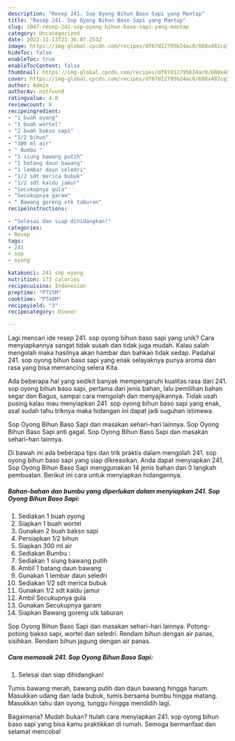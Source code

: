 ```yaml
---
description: "Resep 241. Sop Oyong Bihun Baso Sapi yang Mantap"
title: "Resep 241. Sop Oyong Bihun Baso Sapi yang Mantap"
slug: 1047-resep-241-sop-oyong-bihun-baso-sapi-yang-mantap
category: Uncategorized
date: 2022-11-13T23:36:07.253Z
image: https://img-global.cpcdn.com/recipes/df67d12795b24ac0/680x482cq70/241-sop-oyong-bihun-baso-sapi-foto-resep-utama.jpg
hideToc: false
enableToc: true
enableTocContent: false
thumbnail: https://img-global.cpcdn.com/recipes/df67d12795b24ac0/680x482cq70/241-sop-oyong-bihun-baso-sapi-foto-resep-utama.jpg
cover: https://img-global.cpcdn.com/recipes/df67d12795b24ac0/680x482cq70/241-sop-oyong-bihun-baso-sapi-foto-resep-utama.jpg
author: Admin
authorAv: notfound
ratingvalue: 4.8
reviewcount: 8
recipeingredient:
- "1 buah oyong"
- "1 buah wortel"
- "2 buah bakso sapi"
- "1/2 bihun"
- "300 ml air"
- " Bumbu "
- "1 siung bawang putih"
- "1 batang daun bawang"
- "1 lembar daun seledri"
- "1/2 sdt merica bubuk"
- "1/2 sdt kaldu jamur"
- "Secukupnya gula"
- "Secukupnya garam"
- " Bawang goreng utk taburan"
recipeinstructions:

- "Selesai dan siap dihidangkan!"
categories:
- Resep
tags:
- 241
- sop
- oyong

katakunci: 241 sop oyong 
nutrition: 173 calories
recipecuisine: Indonesian
preptime: "PT15M"
cooktime: "PT48M"
recipeyield: "3"
recipecategory: Dinner

---
```





Lagi mencari ide resep 241. sop oyong bihun baso sapi yang unik? Cara menyiapkannya sangat tidak susah dan tidak juga mudah. Kalau salah mengolah maka hasilnya akan hambar dan bahkan tidak sedap. Padahal 241. sop oyong bihun baso sapi yang enak selayaknya punya aroma dan rasa yang bisa memancing selera Kita.





Ada beberapa hal yang sedikit banyak mempengaruhi kualitas rasa dari 241. sop oyong bihun baso sapi, pertama dari jenis bahan, lalu pemilihan bahan segar dan Bagus, sampai cara mengolah dan menyajikannya. Tidak usah pusing kalau mau menyiapkan 241. sop oyong bihun baso sapi yang enak,      asal sudah tahu triknya maka hidangan ini dapat jadi suguhan istimewa.














Sop Oyong Bihun Baso Sapi dan masakan sehari-hari lainnya. Sop Oyong Bihun Baso Sapi anti gagal. Sop Oyong Bihun Baso Sapi dan masakan sehari-hari lainnya.






Di bawah ini ada beberapa tips dan trik praktis dalam mengolah 241. sop oyong bihun baso sapi yang siap dikreasikan. Anda dapat menyiapkan 241. Sop Oyong Bihun Baso Sapi menggunakan 14 jenis bahan dan 0 langkah pembuatan. Berikut ini cara untuk menyiapkan hidangannya.

<!--inarticleads1-->

##### Bahan-bahan dan bumbu yang diperlukan dalam menyiapkan 241. Sop Oyong Bihun Baso Sapi:

1. Sediakan 1 buah oyong
1. Siapkan 1 buah wortel
1. Gunakan 2 buah bakso sapi
1. Persiapkan 1/2 bihun
1. Siapkan 300 ml air
1. Sediakan  Bumbu :
1. Sediakan 1 siung bawang putih
1. Ambil 1 batang daun bawang
1. Gunakan 1 lembar daun seledri
1. Sediakan 1/2 sdt merica bubuk
1. Gunakan 1/2 sdt kaldu jamur
1. Ambil Secukupnya gula
1. Gunakan Secukupnya garam
1. Siapkan  Bawang goreng utk taburan


Sop Oyong Bihun Baso Sapi dan masakan sehari-hari lainnya. Potong-potong bakso sapi, wortel dan seledri. Rendam bihun dengan air panas, sisihkan. Rendam bihun jagung dengan air panas. 

<!--inarticleads2-->

##### Cara memasak 241. Sop Oyong Bihun Baso Sapi:


1. Selesai dan siap dihidangkan!

Tumis bawang merah, bawang putih dan daun bawang hingga harum. Masukkan udang dan lada bubuk, tumis bersama bumbu hingga matang. Masukkan tahu dan oyong, tunggu hingga mendidih lagi. 

Bagaimana? Mudah bukan? Itulah cara menyiapkan 241. sop oyong bihun baso sapi yang bisa kamu praktikkan di rumah. Semoga bermanfaat dan selamat mencoba!
